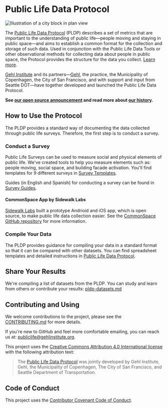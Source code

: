 # Public Life Data Protocol

![Illustration of a city block in plan view](https://gehlinstitute.org/wp-content/uploads/2017/08/13_UrbanConnectivity-2-1200x784.jpg)

The [Public Life Data Protocol](https://gehlinstitute.org/tool/public-life-data-protocol) (PLDP) describes a set of metrics that are important to the understanding of public life—people moving and staying in public space—and aims to establish a common format for the collection and storage of such data. Used in conjunction with the Public Life Data Tools or other observational methods for collecting data about people in public space, the Protocol provides the structure for the data you collect. [Learn more](https://gehlinstitute.org/tool/public-life-data-protocol).

[Gehl Institute](https://gehlinstitute.org) and its partners—[Gehl](https://gehlpeople.com), the practice, the Municipality of Copenhagen, the City of San Francisco, and with support and input from Seattle DOT—have together developed and launched the Public Life Data Protocol.

**See [our open source announcement](announcement.md) and read more about [our history](pldp_history.md).**

## How to Use the Protocol

The PLDP provides a standard way of documenting the data collected through public life surveys. Therefore, the first step is to conduct a survey.

### Conduct a Survey

Public Life Surveys can be used to measure social and physical elements of public life. We've created tools to help you measure elements such as: people moving, social space, and building facade activation. You'll find templates for 9 different surveys in [Survey Templates](/Survey%20Templates).

Guides (in English and Spanish) for conducting a survey can be found in [Survey Guides](/Survey%20Guides).

#### CommonSpace App by Sidewalk Labs

[Sidewalk Labs](https://www.sidewalklabs.com) built a prototype Andrioid and iOS app, which is open source, to make public life data collection easier. See the [CommonSpace GitHub repository](https://github.com/sidewalklabs/commonspace) for more information.

### Compile Your Data

The PLDP provides guidance for compiling your data in a standard format so that it can be compared with other datasets. You can find spreadsheet templates and detailed instructions in [Public Life Data Protocol](Public%20Life%20Data%20Protocol).

## Share Your Results

We're compiling a list of datasets from the PLDP. You can study and learn from others or contribute your results: [pldp-datasets.md](pldp-datasets.md)

## Contributing and Using

We welcome contributions to the project, please see the [CONTRIBUTING.md](CONTRIBUTING.md) for more details.

If you're new to GitHub and feel more comfortable emailing, you can reach us at: [publiclife@gehlinstitute.org](mailto:publiclife@gehlinstitute.org).

This project uses the [Creative Commons Attribution 4.0 International license](license) with the following attribution text:

> The [Public Life Data Protocol](https://github.com/gehl-institute/pldp) was jointly developed by Gehl Institute, Gehl, the Municipality of Copenhagen, The City of San Francisco, and Seattle Department of Transportation.

## Code of Conduct

This project uses the [Contributor Covenant Code of Conduct](CODE_OF_CONDUCT.md).
